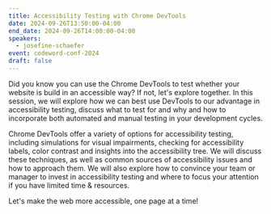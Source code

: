 ```yaml
---
title: Accessibility Testing with Chrome DevTools
date: 2024-09-26T13:50:00-04:00
end_date: 2024-09-26T14:00:00-04:00
speakers:
  - josefine-schaefer
event: codeword-conf-2024
draft: false
---
```


Did you know you can use the Chrome DevTools to test whether your website is build in an accessible way? If not, let's explore together. In this session, we will explore how we can best use DevTools to our advantage in accessibility testing, discuss what to test for and why and how to incorporate both automated and manual testing in your development cycles.

Chrome DevTools offer a variety of options for accessibility testing, including simulations for visual impairments, checking for accessibility labels, color contrast and insights into the accessibility tree. We will discuss these techniques, as well as common sources of accessibility issues and how to approach them. We will also explore how to convince your team or manager to invest in accessibility testing and where to focus your attention if you have limited time & resources.

Let's make the web more accessible, one page at a time!
